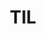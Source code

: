 ---
title: "TIL"
layout: category
permalink: /categories/TIL/
author_profile: true
taxonomy: TIL
sidebar:
  nav: "categories"
---